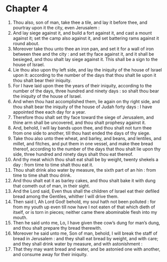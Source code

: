 # Chapter 4

1. Thou also, son of man, take thee a tile, and lay it before thee, and pourtray upon it the city, even Jerusalem :
2. And lay siege against it, and build a fort against it, and cast a mount against it; set the camp also against it, and set battering rams against it round about.
3. Moreover take thou unto thee an iron pan, and set it for a wall of iron between thee and the city : and set thy face against it, and it shall be besieged, and thou shalt lay siege against it. This shall be a sign to the house of Israel.
4. Lie thou also upon thy left side, and lay the iniquity of the house of Israel upon it: according to the number of the days that thou shalt lie upon it thou shalt bear their iniquity.
5. For I have laid upon thee the years of their iniquity, according to the number of the days, three hundred and ninety days : so shalt thou bear the iniquity of the house of Israel.
6. And when thou hast accomplished them, lie again on thy right side, and thou shalt bear the iniquity of the house of Judah forty days : I have appointed thee each day for a year.
7. Therefore thou shalt set thy face toward the siege of Jerusalem, and thine arm shall be uncovered, and thou shalt prophesy against it.
8. And, behold, I will lay bands upon thee, and thou shalt not turn thee from one side to another, till thou hast ended the days of thy siege.
9. Take thou also unto thee wheat, and barley, and beans, and lentiles, and millet, and fitches, and put them in one vessel, and make thee bread thereof, according to the number of the days that thou shalt lie upon thy side, three hundred and ninety days shalt thou eat thereof.
10. And thy meat which thou shalt eat shall be by weight, twenty shekels a day : from time to time shalt thou eat it.
11. Thou shalt drink also water by measure, the sixth part of an hin : from time to time shalt thou drink.
12. And thou shalt eat it as barley cakes, and thou shalt bake it with dung that cometh out of man, in their sight.
13. And the Lord said, Even thus shall the children of Israel eat their defiled bread among the Gentiles, whither I will drive them.
14. Then said I, Ah Lord God! behold, my soul hath not been polluted : for from my youth up even till now have I not eaten of that which dieth of itself, or is torn in pieces; neither came there abominable flesh into my mouth.
15. Then he said unto me, Lo, I have given thee cow’s dung for man’s dung, and thou shalt prepare thy bread therewith.
16. Moreover he said unto me, Son of man, behold, I will break the staff of bread in Jerusalem : and they shall eat bread by weight, and with care; and they shall drink water by measure, and with astonishment :
17. That they may want bread and water, and be astonied one with another, and consume away for their iniquity.

